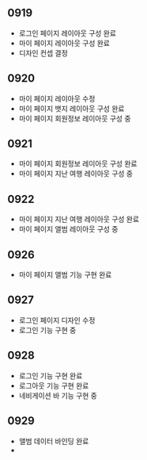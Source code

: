 ## 0919

- 로그인 페이지 레이아웃 구성 완료
- 마이 페이지 레이아웃 구성 완료
- 디자인 컨셉 결정

## 0920

- 마이 페이지 레이아웃 수정
- 마이 페이지 뱃지 레이아웃 구성 완료
- 마이 페이지 회원정보 레이아웃 구성 중

## 0921

- 마이 페이지 회원정보 레이아웃 구성 완료
- 마이 페이지 지난 여행 레이아웃 구성 중

## 0922

- 마이 페이지 지난 여행 레이아웃 구성 완료
- 마이 페이지 앨범 레이아웃 구성 중

## 0926

- 마이 페이지 앨범 기능 구현 완료

## 0927

- 로그인 페이지 디자인 수정
- 로그인 기능 구현 중

## 0928

- 로그인 기능 구현 완료
- 로그아웃 기능 구현 완료
- 네비게이션 바 기능 구현 중

## 0929

- 앨범 데이터 바인딩 완료
-
